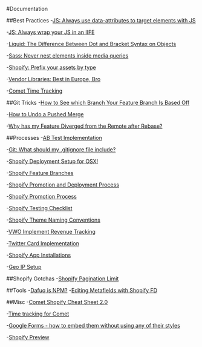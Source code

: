 #Documentation 

##Best Practices
-[JS: Always use data-attributes to target elements with JS](https://docs.google.com/document/d/1SyFhU6Gppeh3d6vEtsNBJFqK9HZrn_mExwM836mSmIg/edit)

-[JS: Always wrap your JS in an IIFE](https://docs.google.com/document/d/1C3i2E0PEuSPOPdFtQBz2SJUomcKiJ4K5LqXwohTM2xQ/edit)

-[Liquid: The Difference Between Dot and Bracket Syntax on Objects](https://docs.google.com/document/d/1NRha6zMqX0hAj-vy_u3x2WuQhszhaNg-uJKN4qa4R7U/edit)

-[Sass: Never nest elements inside media queries](https://docs.google.com/document/d/1z8tFrl0aEgVKthbm5xVk89TUE4-GfoG2k7e_JqYeIgw/edit)

-[Shopify: Prefix your assets by type](https://docs.google.com/document/d/1XbdB_euA30ED-rds4Vzb5JzqRA8qXku-kSClpKcyTQ4/edit)

-[Vendor Libraries: Best in Europe, Bro](https://docs.google.com/document/d/1dqBRkt8ufOpFF80-8_yD-q5bJZ-81vZHV9fO7Ptuj58/edit)

-[Comet Time Tracking](https://docs.google.com/document/d/1lMWp9POOglMq_st0jrNUba3bMseqKLRrzXJYefom3PU/edit)


##Git Tricks
-[How to See which Branch Your Feature Branch Is Based Off](https://docs.google.com/document/d/1-mFmxUPIBxgC8MLIguKjPo1lICskedXjMqh6d-Wms0w/edit)

-[How to Undo a Pushed Merge](https://docs.google.com/document/d/1zcsVdIFwjMEbBWbwfh5CsGN51QOyBWTjN1bX5orZvy0/edit)

-[Why has my Feature Diverged from the Remote after Rebase?](https://docs.google.com/document/d/1dL9CslqBA5ymVPR7GUFaXlflXJVMQg2aJXCopk1Giv8/edit)


##Processes
-[AB Test Implementation](https://drive.google.com/open?id=1unrPjVQ9NkM0_lsodJrw-BHTIpyQE6lY5zaxyzSbGB4)

-[Git: What should my .gitignore file include?](https://drive.google.com/open?id=14vv0HCN49TJPdRF0i4ACXPzCnCKfI0-ET6PmKWO0PV0)

-[Shopify Deployment Setup for OSX!](https://docs.google.com/a/demacmedia.com/document/d/18HOu0rIXJCh3NyQ36ZQlVGj0TmTfX9QLPcd6IczUHIc/edit?usp=drive_web)

-[Shopify Feature Branches](https://docs.google.com/document/d/1ioiEg9pgm0uzOFC1aXibgRuogoRFJKYxZYcIz04X8J8/edit)

-[Shopify Promotion and Deployment Process](https://docs.google.com/document/d/1usnxveKQTRPJw0rRp_CCzHch7ZeVvGsAv_UxCIe3jKI/edit)

-[Shopify Promotion Process](https://docs.google.com/document/d/1XvCOwvELjXnPwjkm7QO4bGOM4edRDpSjVZca6TznjyY/edit)

-[Shopify Testing Checklist](https://docs.google.com/document/d/1Md7z-9F1xz-wgRWtUmEB8D6j-LrH5_ZmgJfhP1qaegc/edit)

-[Shopify Theme Naming Conventions](https://docs.google.com/document/d/1ly9Pb490T_yefK1gh_7n1hNmRgPog3LtGeFj4EEV5Mg/edit)

-[VWO Implement Revenue Tracking](https://docs.google.com/document/d/1fioZP0F8xBlaRVBdemQZGMz9E-hUI0dyTu8n-MmUVWU/edit)

-[Twitter Card Implementation](https://docs.google.com/document/d/1NRha6zMqX0hAj-vy_u3x2WuQhszhaNg-uJKN4qa4R7U/edit)

-[Shopify App Installations](https://docs.google.com/document/d/1-NCxjz1SeXa5vc1FG09yEuFmYz8EBkEPjUpB_-UvSWM/edit)

-[Geo IP Setup](https://docs.google.com/a/demacmedia.com/document/d/1fWVKGfJJG5VtaGDKBrvVz__4WgGF7KJJjFCfpeRC96Q/edit?usp=drive_web)



##Shopify Gotchas
-[Shopify Pagination Limit](https://docs.google.com/document/d/1H5ZRP-SfBNj2oCtqGQ-INdLzE6H_lES7xP7cCfqxfjE/edit)


##Tools
-[Dafuq is NPM?](https://docs.google.com/document/d/16eZibEwG_YWINmPSpdo_VJsP6XrY0yQ2-HK_QUVM7xs/edit)
-[Editing Metafields with Shopify FD](https://docs.google.com/document/d/1F7WQxlt175ugH1Fxg-5jjgEjATG0HgXpzuXbYbyUfjk/edit)


##Misc
-[Comet Shopify Cheat Sheet 2.0](https://docs.google.com/spreadsheets/d/1aaHHsXIU8qPNrY891f-TrCnt_3plbWpyvYz0gmFeMMI/edit)

-[Time tracking for Comet](https://docs.google.com/document/d/1lMWp9POOglMq_st0jrNUba3bMseqKLRrzXJYefom3PU/edit)

-[Google Forms - how to embed them without using any of their styles](https://docs.google.com/document/d/1oIKsPaES1vxI7oVv1YIdMsLXOlYMOQDE1DfFFOz-3wc/edit)

-[Shopify Preview](https://docs.google.com/document/d/106OYQ9WUSR7iT1rgEEnXvEEy2-9icuB1lyEY74tLVaM/edit)